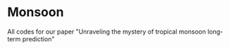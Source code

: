 # Monsoon
All codes for our paper "Unraveling the mystery of tropical monsoon long-term prediction"
